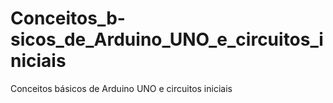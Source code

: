 # Conceitos_b-sicos_de_Arduino_UNO_e_circuitos_iniciais
Conceitos básicos de Arduino UNO e circuitos iniciais
